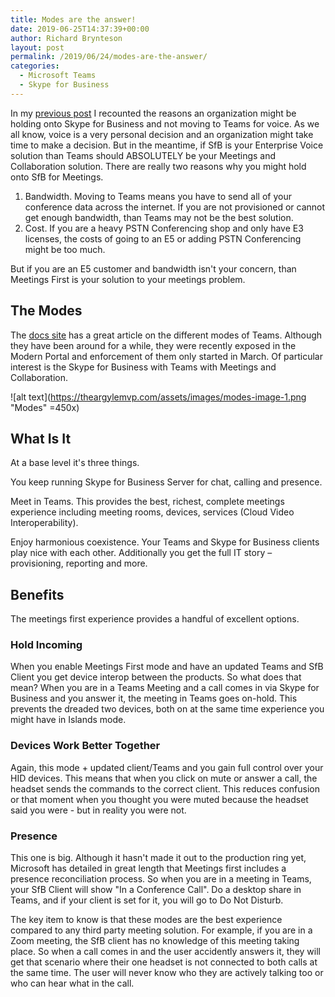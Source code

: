 ```yaml
---
title: Modes are the answer!
date: 2019-06-25T14:37:39+00:00
author: Richard Brynteson
layout: post
permalink: /2019/06/24/modes-are-the-answer/
categories:
  - Microsoft Teams
  - Skype for Business
---
```


In my [previous post](https://theargylemvp.com/2019/06/24/why-not-move/) I recounted the reasons an organization might be holding onto Skype for Business and not moving to Teams for voice.   As we all know, voice is a very personal decision and an organization might take time to make a decision.  But in the meantime, if SfB is your Enterprise Voice solution than Teams should ABSOLUTELY be your Meetings and Collaboration solution.  There are really two reasons why you might hold onto SfB for Meetings.

1. Bandwidth.  Moving to Teams means you have to send all of your conference data across the internet.  If you are not provisioned or cannot get enough bandwidth, than Teams may not be the best solution.
2. Cost.  If you are a heavy PSTN Conferencing shop and only have E3 licenses, the costs of going to an E5 or adding PSTN Conferencing might be too much.

But if you are an E5 customer and bandwidth isn't your concern, than Meetings First is your solution to your meetings problem.

## The Modes

The [docs site](https://docs.microsoft.com/en-us/microsoftteams/upgrade-and-coexistence-of-skypeforbusiness-and-teams) has a great article on the different modes of Teams.  Although they have been around for a while, they were recently exposed in the Modern Portal and enforcement of them only started in March.  Of particular interest is the Skype for Business with Teams with Meetings and Collaboration.

![alt text](https://theargylemvp.com/assets/images/modes-image-1.png "Modes" =450x)

## What Is It

At a base level it's three things.

You keep running Skype for Business Server for chat, calling and presence.  

Meet in Teams.  This provides the best, richest, complete meetings experience including meeting rooms, devices, services (Cloud Video Interoperability).

Enjoy harmonious coexistence.  Your Teams and Skype for Business clients play nice with each other.  Additionally you get the full IT story – provisioning, reporting and more.

## Benefits

The meetings first experience provides a handful of excellent options.  

### Hold Incoming

When you enable Meetings First mode and have an updated Teams and SfB Client you get device interop between the products.  So what does that mean?  When you are in a Teams Meeting and a call comes in via Skype for Business and you answer it, the meeting in Teams goes on-hold.  This prevents the dreaded two devices, both on at the same time experience you might have in Islands mode.

### Devices Work Better Together

Again, this mode + updated client/Teams and you gain full control over your HID devices.  This means that when you click on mute or answer a call, the headset sends the commands to the correct client.  This reduces confusion or that moment when you thought you were muted because the headset said you were - but in reality you were not.

### Presence

This one is big.  Although it hasn't made it out to the production ring yet, Microsoft has detailed in great length that Meetings first includes a presence reconciliation process.  So when you are in a meeting in Teams, your SfB Client will show "In a Conference Call".  Do a desktop share in Teams, and if your client is set for it, you will go to Do Not Disturb.

The key item to know is that these modes are the best experience compared to any third party meeting solution.  For example, if you are in a Zoom meeting, the SfB client has no knowledge of this meeting taking place.  So when a call comes in and the user accidently answers it, they will get that scenario where their one headset is not connected to both calls at the same time.  The user will never know who they are actively talking too or who can hear what in the call.


